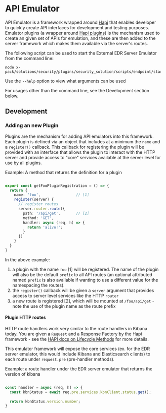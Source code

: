 # API Emulator

API Emulator is a framework wrapped around [Hapi](https://hapi.dev/) that enables developer to quickly create API interfaces for development and testing purposes. Emulator plugins (a wrapper around [Hapi plugins](https://hapi.dev/api/?v=21.3.3#plugins)) is the mechanism used to create an given set of APIs for emulation, and these are then added to the server framework which makes them available via the server's routes.  

The following script can be used to start the External EDR Server Emulator from the command line:

```shell
node x-pack/solutions/security/plugins/security_solution/scripts/endpoint/start_external_edr_server_emulator.js
```

Use the `--help` option to view what arguments can be used

For usages other than the command line, see the Development section below.



## Development

### Adding an new Plugin

Plugins are the mechanism for adding API emulators into this framework. Each plugin is defined via an object that includes at a minimum the `name` and a `register()` callback. This callback for registering the plugin will be provided with an interface that allows the plugin to interact with the HTTP server and provide access to "core" services available at the server level for use by all plugins. 

Example: A method that returns the definition for a plugin

```typescript

export const getFooPluginRegistration = () => {
  return {
    name: 'foo',                // [1]
    register(server) {
      // register routes
      server.router.route({
        path: '/api/get',       // [2]
        method: 'GET',
        handler: async (req, h) => {
          return 'alive!';
        }
      })
    }
  }
}
```

In the above example:

1. a plugin with the name `foo` [1] will be registered. The name of the plugin will also be the default `prefix` to all API routes (an optional attributed named `prefix` is also available if wanting to use a different value for the namespacing the routes).
2. the `register()` callback will be given a `server` argument that provides access to server level services like the HTTP `router`
3. a new route is registered [2], which will be mounted at `/foo/api/get` - note the use of the plugin name as the route prefix


#### Plugin HTTP routes

HTTP route handlers work very similar to the route handlers in Kibana today. You are given a `Request` and a Response Factory by the Hapi framework - see the [HAPI docs on Lifecycle Methods](https://hapi.dev/api/?v=21.3.3#lifecycle-methods) for more details.

This emulator framework will expose the core services (ex. for the EDR server emulator, this would include Kibana and Elasticsearch clients) to each route under `request.pre` (pre-handler methods).

Example: a route handler under the EDR server emulator that returns the version of kibana

```typescript

const handler = async (req, h) => {
  const kbnStatus = await req.pre.services.kbnClient.status.get();
  
  return kbnStatus.version.number;
}

```
